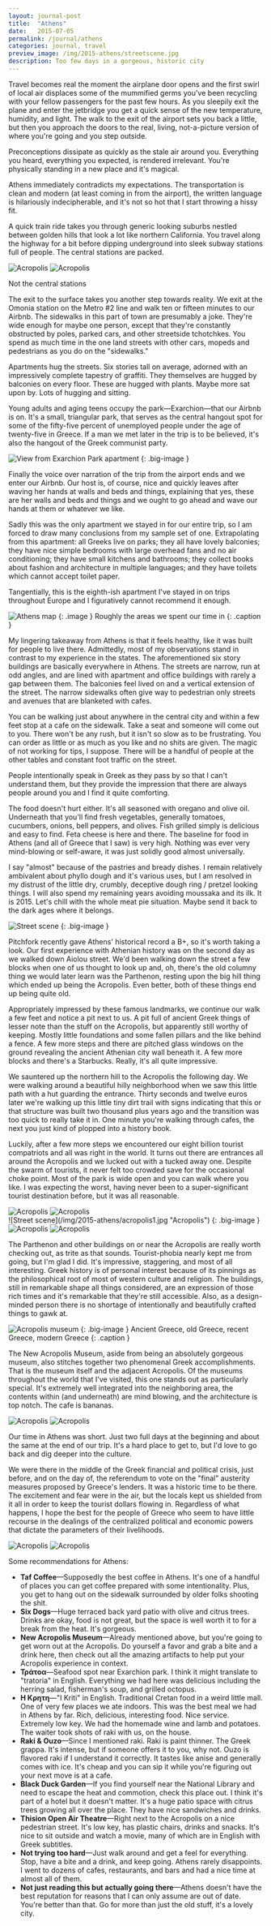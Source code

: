 ```yaml
---
layout: journal-post
title:  "Athens"
date:   2015-07-05
permalink: /journal/athens
categories: journal, travel
preview_image: /img/2015-athens/streetscene.jpg
description: Too few days in a gorgeous, historic city
---
```


Travel becomes real the moment the airplane door opens and the first swirl of local air displaces some of the mummified germs you've been recycling with your fellow passengers for the past few hours. As you sleepily exit the plane and enter the jetbridge you get a quick sense of the new temperature, humidity, and light. The walk to the exit of the airport sets you back a little, but then you approach the doors to the real, living, not-a-picture version of where you're going and you step outside.

Preconceptions dissipate as quickly as the stale air around you. Everything you heard, everything you expected, is rendered irrelevant. You're physically standing in a new place and it's magical.

Athens immediately contradicts my expectations. The transportation is clean and modern (at least coming in from the airport), the written language is hilariously indecipherable, and it's not so hot that I start throwing a hissy fit.

A quick train ride takes you through generic looking suburbs nestled between golden hills that look a lot like northern California. You travel along the highway for a bit before dipping underground into sleek subway stations full of people. The central stations are packed.

<div class="images-2x2">
  <img src="/img/2015-athens/metro1.jpg" alt="Acropolis">
  <img src="/img/2015-athens/metro2.jpg" alt="Acropolis">
</div>
<p class="caption">Not the central stations</p>

The exit to the surface takes you another step towards reality. We exit at the Omonia station on the Metro #2 line and walk ten or fifteen minutes to our Airbnb. The sidewalks in this part of town are presumably a joke. They're wide enough for maybe one person, except that they're constantly obstructed by poles, parked cars, and other streetside tchotchkes. You spend as much time in the one land streets with other cars, mopeds and pedestrians as you do on the "sidewalks."

Apartments hug the streets. Six stories tall on average, adorned with an impressively complete tapestry of graffiti. They themselves are hugged by balconies on every floor. These are hugged with plants. Maybe more sat upon by. Lots of hugging and sitting.

Young adults and aging teens occupy the park—Exarchion—that our Airbnb is on. It's a small, triangular park, that serves as the central hangout spot for some of the fifty-five percent of unemployed people under the age of twenty-five in Greece. If a man we met later in the trip is to be believed, it's also the hangout of the Greek communist party.

![View from Exarchion Park apartment](/img/2015-athens/exarchion.jpg "View from Exarchion Park apartment")
{: .big-image }


Finally the voice over narration of the trip from the airport ends and we enter our Airbnb. Our host is, of course, nice and quickly leaves after waving her hands at walls and beds and things, explaining that yes, these are her walls and beds and things and we ought to go ahead and wave our hands at them or whatever we like.

Sadly this was the only apartment we stayed in for our entire trip, so I am forced to draw many conclusions from my sample set of one. Extrapolating from this apartment: all Greeks live on parks; they all have lovely balconies; they have nice simple bedrooms with large overhead fans and no air conditioning; they have small kitchens and bathrooms; they collect books about fashion and architecture in multiple languages; and they have toilets which cannot accept toilet paper. 

Tangentially, this is the eighth-ish apartment I've stayed in on trips throughout Europe and I figuratively cannot recommend it enough.

![Athens map](/img/2015-athens/athens-map.png "Athens map")
{: .image }
Roughly the areas we spent our time in
{: .caption }

My lingering takeaway from Athens is that it feels healthy, like it was built for people to live there. Admittedly, most of my observations stand in contrast to my experience in the states. The aforementioned six story buildings are basically everywhere in Athens. The streets are narrow, run at odd angles, and are lined with apartment and office buildings with rarely a gap between them. The balconies feel lived on and a vertical extension of the street. The narrow sidewalks often give way to pedestrian only streets and avenues that are blanketed with cafes.

You can be walking just about anywhere in the central city and within a few feet stop at a cafe on the sidewalk. Take a seat and someone will come out to you. There won't be any rush, but it isn't so slow as to be frustrating. You can order as little or as much as you like and no shits are given. The magic of not working for tips, I suppose. There will be a handful of people at the other tables and constant foot traffic on the street.

People intentionally speak in Greek as they pass by so that I can't understand them, but they provide the impression that there are always people around you and I find it quite comforting.

The food doesn't hurt either. It's all seasoned with oregano and olive oil. Underneath that you'll find fresh vegetables, generally tomatoes, cucumbers, onions, bell peppers, and olives. Fish grilled simply is delicious and easy to find. Feta cheese is here and there. The baseline for food in Athens (and all of Greece that I saw) is very high. Nothing was ever very mind-blowing or self-aware, it was just solidly good almost universally.

I say "almost" because of the pastries and bready dishes. I remain relatively ambivalent about phyllo dough and it's various uses, but I am resolved in my distrust of the little dry, crumbly, deceptive dough ring / pretzel looking things. I will also spend my remaining years avoiding moussaka and its ilk. It is 2015. Let's chill with the whole meat pie situation. Maybe send it back to the dark ages where it belongs.

![Street scene](/img/2015-athens/streetscene.jpg "Street scene")
{: .big-image }

Pitchfork recently gave Athens' historical record a B+, so it's worth taking a look. Our first experience with Athenian history was on the second day as we walked down Aiolou street. We'd been walking down the street a few blocks when one of us thought to look up and, oh, there's the old columny thing we would later learn was the Parthenon, resting upon the big hill thing which ended up being the Acropolis. Even better, both of these things end up being quite old.

Appropriately impressed by these famous landmarks, we continue our walk a few feet and notice a pit next to us. A pit full of ancient Greek things of lesser note than the stuff on the Acropolis, but apparently still worthy of keeping. Mostly little foundations and some fallen pillars and the like behind a fence. A few more steps and there are pitched glass windows on the ground revealing the ancient Athenian city wall beneath it. A few more blocks and there's a Starbucks. Really, it's all quite impressive.

We sauntered up the northern hill to the Acropolis the following day. We were walking around a beautiful hilly neighborhood when we saw this little path with a hut guarding the entrance. Thirty seconds and twelve euros later we're walking up this little tiny dirt trail with signs indicating that this or that structure was built two thousand plus years ago and the transition was too quick to really take it in. One minute you're walking through cafes, the next you just kind of plopped into a history book.

Luckily, after a few more steps we encountered our eight billion tourist compatriots and all was right in the world. It turns out there are entrances all around the Acropolis and we lucked out with a tucked away one. Despite the swarm of tourists, it never felt too crowded save for the occasional choke point. Most of the park is wide open and you can walk where you like. I was expecting the worst, having never been to a super-significant tourist destination before, but it was all reasonable.

<div class="images-2x2">
  <img src="/img/2015-athens/acropolis2.jpg" alt="Acropolis">
  <img src="/img/2015-athens/acropolis3.jpg" alt="Acropolis">
</div>
![Street scene](/img/2015-athens/acropolis1.jpg "Acropolis")
{: .big-image }
<div class="images-2x2">
  <img src="/img/2015-athens/acropolis4.jpg" alt="Acropolis">
  <img src="/img/2015-athens/acropolis5.jpg" alt="Acropolis">
</div>

The Parthenon and other buildings on or near the Acropolis are really worth checking out, as trite as that sounds. Tourist-phobia nearly kept me from going, but I'm glad I did. It's impressive, staggering, and most of all interesting. Greek history is of personal interest because of its pinnings as the philosophical root of most of western culture and religion. The buildings, still in remarkable shape all things considered, are an expression of those rich times and it's remarkable that they're still accessible. Also, as a design-minded person there is no shortage of intentionally and beautifully crafted things to gawk at.

![Acropolis museum](/img/2015-athens/museum.jpg "Acropolis musem")
{: .big-image }
Ancient Greece, old Greece, recent Greece, modern Greece
{: .caption }

The New Acropolis Museum, aside from being an absolutely gorgeous museum, also stitches together two phenomenal Greek accomplishments. That is the museum itself and the adjacent Acropolis. Of the museums throughout the world that I've visited, this one stands out as particularly special. It's extremely well integrated into the neighboring area, the contents within (and underneath) are mind blowing, and the architecture is top notch. The cafe is bananas.

<div class="images-2x2">
  <img src="/img/2015-athens/streetscene3.jpg" alt="Acropolis">
  <img src="/img/2015-athens/streetscene4.jpg" alt="Acropolis">
</div>

Our time in Athens was short. Just two full days at the beginning and about the same at the end of our trip. It's a hard place to get to, but I'd love to go back and dig deeper into the culture.

We were there in the middle of the Greek financial and political crisis, just before, and on the day of, the referendum to vote on the "final" austerity measures proposed by Greece's lenders. It was a historic time to be there. The excitement and fear were in the air, but the locals kept us shielded from it all in order to keep the tourist dollars flowing in. Regardless of what happens, I hope the best for the people of Greece who seem to have little recourse in the dealings of the centralized political and economic powers that dictate the parameters of their livelihoods.

<div class="images-2x2">
  <img src="/img/2015-athens/streetscene5.jpg" alt="Acropolis">
  <img src="/img/2015-athens/syntagma.jpg" alt="Acropolis">
</div>

Some recommendations for Athens:

- **Taf Coffee**—Supposedly the best coffee in Athens. It's one of a handful of places you can get coffee prepared with some intentionality. Plus, you get to hang out on the sidewalk surrounded by older folks shooting the shit.
- **Six Dogs**—Huge terraced back yard patio with olive and citrus trees. Drinks are okay, food is not great, but the space is well worth it to for a break from the heat. It's gorgeous.
- **New Acropolis Museum**—Already mentioned above, but you're going to get worn out at the Acropolis. Do yourself a favor and grab a bite and a drink here, then check out all the amazing artifacts to help put your Acropolis experience in context.
- **Τράτοα**—Seafood spot near Exarchion park. I think it might translate to "tratoria" in English. Everything we had here was delicious including the herring salad, fisherman's soup, and grilled octopus.
- **Η Κρητη**—"I Kriti" in English. Traditional Cretan food in a weird little mall. One of very few places we ate indoors. This was the best meal we had in Athens by far. Rich, delicious, interesting food. Nice service. Extremely low key. We had the homemade wine and lamb and potatoes. The waiter took shots of raki with us, on the house.
- **Raki & Ouzo**—Since I mentioned raki. Raki is paint thinner. The Greek grappa. It's intense, but if someone offers it to you, why not. Ouzo is flavored raki if I understand it correctly. It tastes like anise and generally comes with ice. It's cheap and you can sip it while you're figuring out your next move is at a cafe.
- **Black Duck Garden**—If you find yourself near the National Library and need to escape the heat and commotion, check this place out. I think it's part of a hotel but it doesn't matter. It's a huge patio space with citrus trees growing all over the place. They have nice sandwiches and drinks.
- **Thision Open Air Theatre**—Right next to the Acropolis on a nice pedestrian street. It's low key, has plastic chairs, drinks and snacks. It's nice to sit outside and watch a movie, many of which are in English with Greek subtitles.
- **Not trying too hard**—Just walk around and get a feel for everything. Stop, have a bite and a drink, and keep going. Athens rarely disappoints. I went to dozens of cafes, restaurants, and bars and had a nice time at almost all of them.
- **Not just reading this but actually going there**—Athens doesn't have the best reputation for reasons that I can only assume are out of date. You're better than that. Go for more than just the old stuff, it's a lovely city.